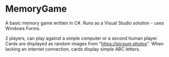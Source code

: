 # MemoryGame
A basic memory game written in C#. Runs as a Visual Studio solution - uses Windows Forms.

2 players, can play against a simple computer or a second human player.
Cards are displayed as random images from "https://picsum.photos".
When lacking an internet connection, cards display simple ABC letters.
